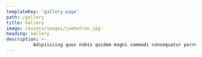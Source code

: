 ```yaml
---
templateKey: 'gallery-page'
path: /gallery
title: Gallery
image: /assets/images/jumbotron.jpg
heading: Gallery
description: >-
          Adipisicing quos nobis quidem magni commodi consequatur porro, distinctio! Repellat architecto atque sit eos omnis Accusantium tempore sed harum eius aliquid Enim error reiciendis esse autem quasi? Repellat error tempore
---
```


